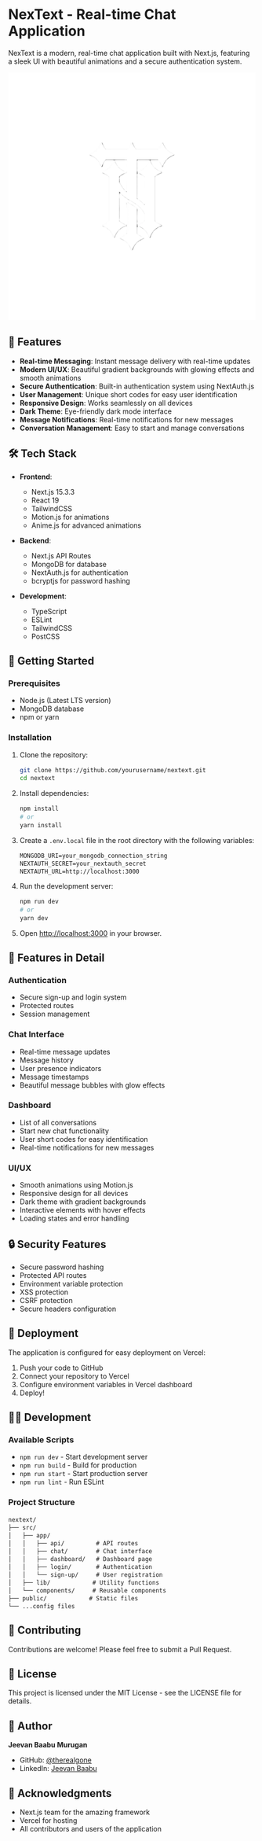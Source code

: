 # NexText - Real-time Chat Application

NexText is a modern, real-time chat application built with Next.js, featuring a sleek UI with beautiful animations and a secure authentication system.

![NexText Logo](nextext/src/app/nt.png)

## 🌟 Features

- **Real-time Messaging**: Instant message delivery with real-time updates
- **Modern UI/UX**: Beautiful gradient backgrounds with glowing effects and smooth animations
- **Secure Authentication**: Built-in authentication system using NextAuth.js
- **User Management**: Unique short codes for easy user identification
- **Responsive Design**: Works seamlessly on all devices
- **Dark Theme**: Eye-friendly dark mode interface
- **Message Notifications**: Real-time notifications for new messages
- **Conversation Management**: Easy to start and manage conversations

## 🛠️ Tech Stack

- **Frontend**:
  - Next.js 15.3.3
  - React 19
  - TailwindCSS
  - Motion.js for animations
  - Anime.js for advanced animations

- **Backend**:
  - Next.js API Routes
  - MongoDB for database
  - NextAuth.js for authentication
  - bcryptjs for password hashing

- **Development**:
  - TypeScript
  - ESLint
  - TailwindCSS
  - PostCSS

## 🚀 Getting Started

### Prerequisites

- Node.js (Latest LTS version)
- MongoDB database
- npm or yarn

### Installation

1. Clone the repository:
   ```bash
   git clone https://github.com/yourusername/nextext.git
   cd nextext
   ```

2. Install dependencies:
   ```bash
   npm install
   # or
   yarn install
   ```

3. Create a `.env.local` file in the root directory with the following variables:
   ```env
   MONGODB_URI=your_mongodb_connection_string
   NEXTAUTH_SECRET=your_nextauth_secret
   NEXTAUTH_URL=http://localhost:3000
   ```

4. Run the development server:
   ```bash
   npm run dev
   # or
   yarn dev
   ```

5. Open [http://localhost:3000](http://localhost:3000) in your browser.

## 📱 Features in Detail

### Authentication
- Secure sign-up and login system
- Protected routes
- Session management

### Chat Interface
- Real-time message updates
- Message history
- User presence indicators
- Message timestamps
- Beautiful message bubbles with glow effects

### Dashboard
- List of all conversations
- Start new chat functionality
- User short codes for easy identification
- Real-time notifications for new messages

### UI/UX
- Smooth animations using Motion.js
- Responsive design for all devices
- Dark theme with gradient backgrounds
- Interactive elements with hover effects
- Loading states and error handling

## 🔒 Security Features

- Secure password hashing
- Protected API routes
- Environment variable protection
- XSS protection
- CSRF protection
- Secure headers configuration

## 🚀 Deployment

The application is configured for easy deployment on Vercel:

1. Push your code to GitHub
2. Connect your repository to Vercel
3. Configure environment variables in Vercel dashboard
4. Deploy!

## 👨‍💻 Development

### Available Scripts

- `npm run dev` - Start development server
- `npm run build` - Build for production
- `npm run start` - Start production server
- `npm run lint` - Run ESLint

### Project Structure

```
nextext/
├── src/
│   ├── app/
│   │   ├── api/         # API routes
│   │   ├── chat/        # Chat interface
│   │   ├── dashboard/   # Dashboard page
│   │   ├── login/       # Authentication
│   │   └── sign-up/     # User registration
│   ├── lib/            # Utility functions
│   └── components/     # Reusable components
├── public/            # Static files
└── ...config files
```

## 🤝 Contributing

Contributions are welcome! Please feel free to submit a Pull Request.

## 📝 License

This project is licensed under the MIT License - see the LICENSE file for details.

## 👤 Author

**Jeevan Baabu Murugan**
- GitHub: [@therealgone](https://github.com/therealgone)
- LinkedIn: [Jeevan Baabu](https://www.linkedin.com/in/jeevan-baabu-97a19125b/)

## 🙏 Acknowledgments

- Next.js team for the amazing framework
- Vercel for hosting
- All contributors and users of the application
